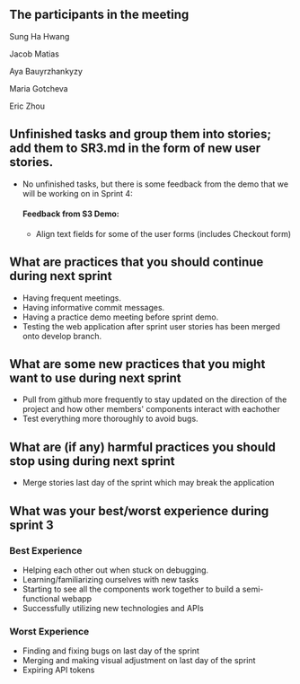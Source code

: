 ## The participants in the meeting

Sung Ha Hwang

Jacob Matias

Aya Bauyrzhankyzy

Maria Gotcheva

Eric Zhou

## Unfinished tasks and group them into stories; add them to SR3.md in the form of new user stories.

- No unfinished tasks, but there is some feedback from the demo that we will be working on in Sprint 4:
  #### Feedback from S3 Demo:
  - Align text fields for some of the user forms (includes Checkout form)

## What are practices that you should continue during next sprint

- Having frequent meetings.
- Having informative commit messages.
- Having a practice demo meeting before sprint demo.
- Testing the web application after sprint user stories has been merged onto develop branch.

## What are some new practices that you might want to use during next sprint

- Pull from github more frequently to stay updated on the direction of the project and how other members' components interact with eachother
- Test everything more thoroughly to avoid bugs.

## What are (if any) harmful practices you should stop using during next sprint

- Merge stories last day of the sprint which may break the application

## What was your best/worst experience during sprint 3

### Best Experience

- Helping each other out when stuck on debugging.
- Learning/familiarizing ourselves with new tasks
- Starting to see all the components work together to build a semi-functional webapp
- Successfully utilizing new technologies and APIs

### Worst Experience

- Finding and fixing bugs on last day of the sprint
- Merging and making visual adjustment on last day of the sprint
- Expiring API tokens
